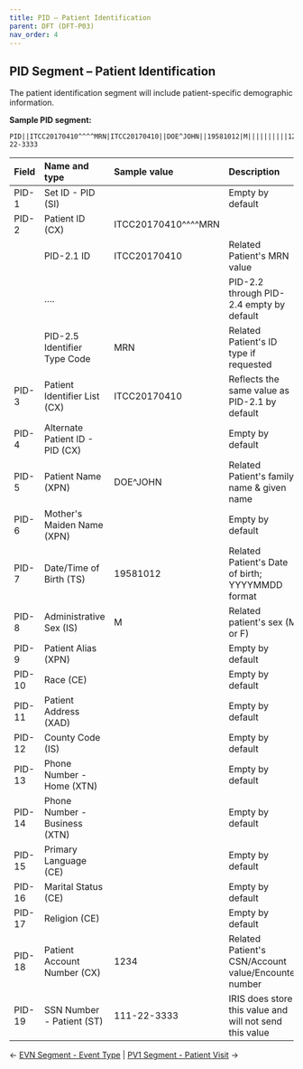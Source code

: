 ```yaml
---
title: PID – Patient Identification
parent: DFT (DFT-P03)
nav_order: 4
---
```


## PID Segment – Patient Identification

The patient identification segment will include patient-specific demographic information.

**Sample PID segment:**

```
PID||ITCC20170410^^^^MRN|ITCC20170410||DOE^JOHN||19581012|M||||||||||1234|111-22-3333
```

| Field   | Name and type | Sample value  | Description  |
|:---------------|:---------------|:---------------|:---------------
| PID-1 | Set ID - PID (SI) |  | Empty by default
| PID-2 | Patient ID (CX) | ITCC20170410^^^^MRN | 
|  | PID-2.1 ID | ITCC20170410 | Related Patient's MRN value
|  | …. |  | PID-2.2 through PID-2.4 empty by default
|  | PID-2.5 Identifier Type Code | MRN | Related Patient's ID type if requested
| PID-3 | Patient Identifier List (CX) | ITCC20170410 | Reflects the same value as PID-2.1 by default
| PID-4 | Alternate Patient ID - PID (CX) |  | Empty by default
| PID-5 | Patient Name (XPN) | DOE^JOHN | Related Patient's family name & given name
| PID-6 | Mother's Maiden Name (XPN) |  | Empty by default
| PID-7 | Date/Time of Birth (TS) | 19581012 | Related Patient's Date of birth; YYYYMMDD format
| PID-8 | Administrative Sex (IS) | M | Related patient's sex (M or F)
| PID-9 | Patient Alias (XPN) |  | Empty by default
| PID-10 | Race (CE) |  | Empty by default
| PID-11 | Patient Address (XAD) |  | Empty by default
| PID-12 | County Code (IS) |  | Empty by default
| PID-13 | Phone Number - Home (XTN) |  | Empty by default
| PID-14 | Phone Number - Business (XTN) |  | Empty by default
| PID-15 | Primary Language (CE) |  | Empty by default
| PID-16 | Marital Status (CE) |  | Empty by default
| PID-17 | Religion (CE) |  | Empty by default
| PID-18 | Patient Account Number (CX) | 1234 | Related Patient's CSN/Account value/Encounter number
| PID-19 | SSN Number - Patient (ST) | 111-22-3333 | IRIS does store this value and will not send this value

← [EVN Segment - Event Type](/IntegrationDocumentation/docs/integration/DFT_Results/EVN_Segment_Event_Type) |
[PV1 Segment - Patient Visit](/IntegrationDocumentation/docs/integration/DFT_Results/PV1_Segment_Patient_Visit) → 
